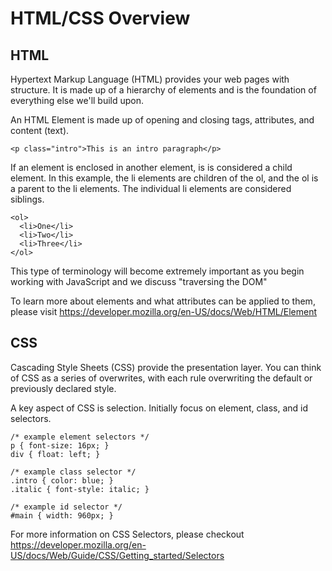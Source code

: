 # HTML/CSS Overview


## HTML

Hypertext Markup Language (HTML) provides your web pages with structure.  It is made up of a hierarchy of elements and is the foundation of everything else we'll build upon.

An HTML Element is made up of opening and closing tags, attributes, and content (text).

	<p class="intro">This is an intro paragraph</p>
	
If an element is enclosed in another element, is is considered a child element.  In this example, the li elements are children of the ol, and the ol is a parent to the li elements.  The individual li elements are considered siblings.

	<ol>
	  <li>One</li>
	  <li>Two</li>
	  <li>Three</li>
	</ol>
	
This type of terminology will become extremely important as you begin working with JavaScript and we discuss "traversing the DOM"

To learn more about elements and what attributes can be applied to them, please visit https://developer.mozilla.org/en-US/docs/Web/HTML/Element

## CSS

Cascading Style Sheets (CSS) provide the presentation layer.  You can think of CSS as a series of overwrites, with each rule overwriting the default or previously declared style.

A key aspect of CSS is selection. Initially focus on element, class, and id selectors.

	/* example element selectors */
	p { font-size: 16px; }
	div { float: left; }
	
	/* example class selector */
	.intro { color: blue; }
	.italic { font-style: italic; }
	
	/* example id selector */
	#main { width: 960px; }
	
For more information on CSS Selectors, please checkout https://developer.mozilla.org/en-US/docs/Web/Guide/CSS/Getting_started/Selectors

